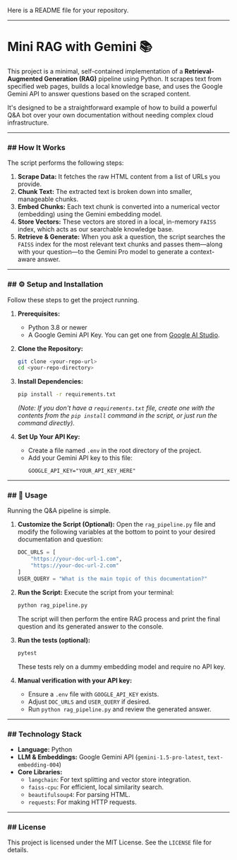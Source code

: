 Here is a README file for your repository.

-----

# Mini RAG with Gemini 📚

This project is a minimal, self-contained implementation of a **Retrieval-Augmented Generation (RAG)** pipeline using Python. It scrapes text from specified web pages, builds a local knowledge base, and uses the Google Gemini API to answer questions based on the scraped content.

It's designed to be a straightforward example of how to build a powerful Q\&A bot over your own documentation without needing complex cloud infrastructure.

-----

### \#\# How It Works

The script performs the following steps:

1.  **Scrape Data:** It fetches the raw HTML content from a list of URLs you provide.
2.  **Chunk Text:** The extracted text is broken down into smaller, manageable chunks.
3.  **Embed Chunks:** Each text chunk is converted into a numerical vector (embedding) using the Gemini embedding model.
4.  **Store Vectors:** These vectors are stored in a local, in-memory `FAISS` index, which acts as our searchable knowledge base.
5.  **Retrieve & Generate:** When you ask a question, the script searches the `FAISS` index for the most relevant text chunks and passes them—along with your question—to the Gemini Pro model to generate a context-aware answer.

-----

### \#\# ⚙️ Setup and Installation

Follow these steps to get the project running.

1.  **Prerequisites:**

      * Python 3.8 or newer
      * A Google Gemini API Key. You can get one from [Google AI Studio](https://aistudio.google.com/app/apikey).

2.  **Clone the Repository:**

    ```bash
    git clone <your-repo-url>
    cd <your-repo-directory>
    ```

3.  **Install Dependencies:**

    ```bash
    pip install -r requirements.txt
    ```

    *(Note: If you don't have a `requirements.txt` file, create one with the contents from the `pip install` command in the script, or just run the command directly).*

4.  **Set Up Your API Key:**

      * Create a file named `.env` in the root directory of the project.
      * Add your Gemini API key to this file:
        ```
        GOOGLE_API_KEY="YOUR_API_KEY_HERE"
        ```

-----

### \#\# 🚀 Usage

Running the Q\&A pipeline is simple.

1.  **Customize the Script (Optional):**
    Open the `rag_pipeline.py` file and modify the following variables at the bottom to point to your desired documentation and question:

    ```python
    DOC_URLS = [
        "https://your-doc-url-1.com",
        "https://your-doc-url-2.com"
    ]
    USER_QUERY = "What is the main topic of this documentation?"
    ```

2.  **Run the Script:**
    Execute the script from your terminal:

    ```bash
    python rag_pipeline.py
    ```

    The script will then perform the entire RAG process and print the final question and its generated answer to the console.

3. **Run the tests (optional):**
    ```bash
    pytest
    ```
    These tests rely on a dummy embedding model and require no API key.

4. **Manual verification with your API key:**
    * Ensure a `.env` file with `GOOGLE_API_KEY` exists.
    * Adjust `DOC_URLS` and `USER_QUERY` if desired.
    * Run `python rag_pipeline.py` and review the generated answer.

-----

### \#\# Technology Stack

  * **Language:** Python
  * **LLM & Embeddings:** Google Gemini API (`gemini-1.5-pro-latest`, `text-embedding-004`)
  * **Core Libraries:**
      * `langchain`: For text splitting and vector store integration.
      * `faiss-cpu`: For efficient, local similarity search.
      * `beautifulsoup4`: For parsing HTML.
      * `requests`: For making HTTP requests.

-----

### \#\# License

This project is licensed under the MIT License. See the `LICENSE` file for details.